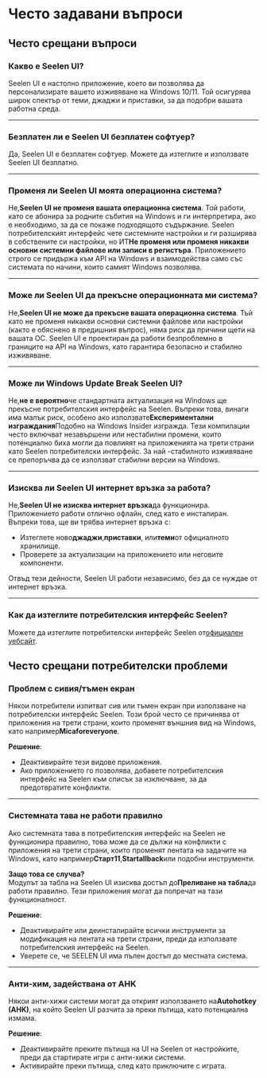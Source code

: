 # **Често задавани въпроси**

## **Често срещани въпроси**

### **Какво е Seelen UI?**

Seelen UI е настолно приложение, което ви позволява да персонализирате вашето изживяване на Windows 10/11. Той осигурява широк спектър от теми, джаджи и приставки, за да подобри вашата работна среда.

***

### **Безплатен ли е Seelen UI безплатен софтуер?**

Да, Seelen UI е безплатен софтуер. Можете да изтеглите и използвате Seelen UI безплатно.

***

### **Променя ли Seelen UI моята операционна система?**

Не,**Seelen UI не променя вашата операционна система**. Той работи, като се абонира за родните събития на Windows и ги интерпретира, ако е необходимо, за да се покаже подходящото съдържание. Seelen потребителският интерфейс чете системните настройки и ги разширява в собствените си настройки, но ИТ**Не променя или променя никакви основни системни файлове или записи в регистъра**. Приложението строго се придържа към API на Windows и взаимодейства само със системата по начини, които самият Windows позволява.

***

### **Може ли Seelen UI да прекъсне операционната ми система?**

Не,**Seelen UI не може да прекъсне вашата операционна система**. Тъй като не променя никакви основни системни файлове или настройки (както е обяснено в предишния въпрос), няма риск да причини щети на вашата ОС. Seelen UI е проектиран да работи безпроблемно в границите на API на Windows, като гарантира безопасно и стабилно изживяване.

***

### **Може ли Windows Update Break Seelen UI?**

Не,**не е вероятно**че стандартната актуализация на Windows ще прекъсне потребителския интерфейс на Seelen. Въпреки това, винаги има малък риск, особено ако използвате**Експериментални изграждания**Подобно на Windows Insider изгражда. Тези компилации често включват незавършени или нестабилни промени, които потенциално биха могли да повлияят на приложенията на трети страни като Seelen потребителски интерфейс. За най -стабилното изживяване се препоръчва да се използват стабилни версии на Windows.

***

### **Изисква ли Seelen UI интернет връзка за работа?**

Не,**Seelen UI не изисква интернет връзка**да функционира. Приложението работи отлично офлайн, след като е инсталиран. Въпреки това, ще ви трябва интернет връзка с:

* Изтеглете ново**джаджи**,**приставки**, или**теми**от официалното хранилище.
* Проверете за актуализации на приложението или неговите компоненти.

Отвъд тези дейности, Seelen UI работи независимо, без да се нуждае от интернет връзка.

***

### **Как да изтеглите потребителския интерфейс Seelen?**

Можете да изтеглите потребителски интерфейс Seelen от[официален уебсайт](https://seelen.io).

## **Често срещани потребителски проблеми**

### **Проблем с сивия/тъмен екран**

Някои потребители изпитват сив или тъмен екран при използване на потребителски интерфейс Seelen. Този брой често се причинява от приложения на трети страни, които променят външния вид на Windows, като например**Micaforeveryone**.

**Решение**:

* Деактивирайте тези видове приложения.
* Ако приложението го позволява, добавете потребителския интерфейс на Seelen към списък за изключване, за да предотвратите конфликти.

***

### **Системната тава не работи правилно**

Ако системната тава в потребителския интерфейс на Seelen не функционира правилно, това може да се дължи на конфликти с приложения на трети страни, които променят лентата на задачите на Windows, като например**Старт11**,**Startallback**или подобни инструменти.

**Защо това се случва?**\
Модулът за табла на Seelen UI изисква достъп до**Преливане на табла**да работи правилно. Тези приложения могат да попречат на тази функционалност.

**Решение**:

* Деактивирайте или деинсталирайте всички инструменти за модификация на лентата на трети страни, преди да използвате потребителския интерфейс на Seelen.
* Уверете се, че SEELEN UI има пълен достъп до местната система.

***

### **Анти-хим, задействана от AHK**

Някои анти-хижи системи могат да открият използването на**Autohotkey (AHK)**, на който Seelen UI разчита за преки пътища, като потенциална измама.

**Решение**:

* Деактивирайте преките пътища на UI на Seelen от настройките, преди да стартирате игри с анти-хижи системи.
* Активирайте преки пътища, след като приключите с играта.
